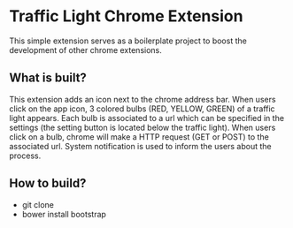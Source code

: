 # Traffic Light Chrome Extension
This simple extension serves as a boilerplate project to boost the development of other chrome extensions.
## What is built?
This extension adds an icon next to the chrome address bar. 
When users click on the app icon, 3 colored bulbs (RED, YELLOW, GREEN) of a traffic light appears.
Each bulb is associated to a url which can be specified in the settings (the setting button is located below the traffic light).
When users click on a bulb, chrome will make a HTTP request (GET or POST) to the associated url. 
System notification is used to inform the users about the process. 

## How to build?
* git clone 
* bower install bootstrap
        